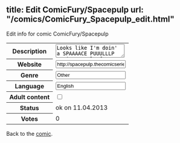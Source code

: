 title: Edit ComicFury/Spacepulp
url: "/comics/ComicFury_Spacepulp_edit.html"
---
Edit info for comic ComicFury/Spacepulp

<form name="comic" action="http://gaepostmail.appengine.com/comic" name="post">
<table class="comicinfo">
<tr>
<th>Description</th><td><textarea name="description">Looks like I'm doin' a SPAAAACE PUUULLLP comic. Mostly for colorin' practice.</textarea></td>
</tr>
<tr>
<th>Website</th><td><input type="text" name="url" value="http://spacepulp.thecomicseries.com/"/></td>
</tr>
<tr>
<th>Genre</th><td><input type="text" name="genre" value="Other"/></td>
</tr>
<tr>
<th>Language</th><td><input type="text" name="language" value="English"/></td>
</tr>
<tr>
<th>Adult content</th><td><input type="checkbox" name="adult" value="adult" /></td>
</tr>
<tr>
<th>Status</th><td>ok on 11.04.2013</td>
</tr>
<tr>
<th>Votes</th><td>0</div></td>
</tr>
</table>
</form>

Back to the [comic](/comics/ComicFury_Spacepulp.html).
